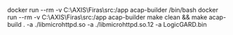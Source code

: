 docker run --rm -v C:\AXIS\Firas\src:/app acap-builder /bin/bash
docker run --rm -v C:\AXIS\Firas\src:/app acap-builder
make clean && make
acap-build . -a ./libmicrohttpd.so -a ./libmicrohttpd.so.12 -a LogicGARD.bin
